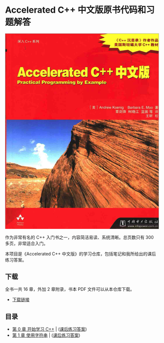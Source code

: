 # Accelerated C++ 中文版原书代码和习题解答

![Accelerated C++](resource/Cover.png)

作为非常有名的 C++ 入门书之一，内容简洁易读、系统清晰。总页数只有 300 多页，非常适合入门。

本项目是《Accelerated C++ 中文版》的学习仓库，包括笔记和我所给出的课后练习答案。

## 下载

全书一共 16 章，外加 2 章附录，书本 PDF 文件可以从本仓库下载。

- [下载链接](resource/Accelerated-C++中文版.pdf)

## 目录

- [第 0 章 开始学习 C++](booknotes/chapter00.md) | ([课后练习答案](practice/chapter00/README.md))
- [第 1 章 使用字符串](booknotes/chapter01.md) | ([课后练习答案](practice/chapter01/README.md))
